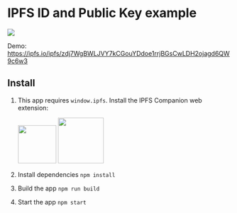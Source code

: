 # IPFS ID and Public Key example

![](https://user-images.githubusercontent.com/5447088/38272321-cfc5ffd2-3780-11e8-93bd-51427c850271.png)

Demo: https://ipfs.io/ipfs/zdj7WgBWLJVY7kCGouYDdoe1rrjBGsCwLDH2ojagd6QW9c6w3
## Install

1. This app requires `window.ipfs`. Install the IPFS Companion web extension:

    <a href="https://addons.mozilla.org/en-US/firefox/addon/ipfs-companion/" title="Get the add-on"><img width="86" src="https://blog.mozilla.org/addons/files/2015/11/AMO-button_1.png" /></a> <a href="https://chrome.google.com/webstore/detail/ipfs-companion/nibjojkomfdiaoajekhjakgkdhaomnch" title="Get the extension"><img width="103" src="https://developer.chrome.com/webstore/images/ChromeWebStore_BadgeWBorder_v2_206x58.png" /></a>

2. Install dependencies `npm install`
3. Build the app `npm run build`
4. Start the app `npm start`
